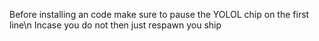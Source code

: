Before installing an code make sure to pause the YOLOL chip on the first line\n
Incase you do not then just respawn you ship
